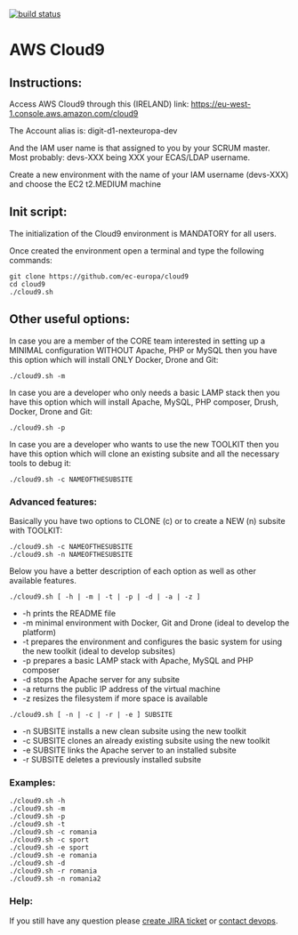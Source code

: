 <a href="https://drone.fpfis.eu/ec-europa/cloud9">
  <img src="https://drone.fpfis.eu/api/badges/ec-europa/cloud9/status.svg?branch=master" alt="build status">
</a>    

# AWS Cloud9
 
## Instructions:

Access AWS Cloud9 through this (IRELAND) link: https://eu-west-1.console.aws.amazon.com/cloud9

The Account alias is: digit-d1-nexteuropa-dev

And the IAM user name is that assigned to you by your SCRUM master. Most probably: devs-XXX being XXX your ECAS/LDAP username.

Create a new environment with the name of your IAM username (devs-XXX) and choose the EC2 t2.MEDIUM machine

## Init script:

The initialization of the Cloud9 environment is MANDATORY for all users.

Once created the environment open a terminal and type the following commands:
```
git clone https://github.com/ec-europa/cloud9
cd cloud9
./cloud9.sh
```

## Other useful options:

In case you are a member of the CORE team interested in setting up a MINIMAL configuration WITHOUT Apache, PHP or MySQL
then you have this option which will install ONLY Docker, Drone and Git:
```
./cloud9.sh -m
```

In case you are a developer who only needs a basic LAMP stack
then you have this option which will install Apache, MySQL, PHP composer, Drush, Docker, Drone and Git:
```
./cloud9.sh -p
```

In case you are a developer who wants to use the new TOOLKIT
then you have this option which will clone an existing subsite and all the necessary tools to debug it:
```
./cloud9.sh -c NAMEOFTHESUBSITE
```

### Advanced features:

Basically you have two options to CLONE (c) or to create a NEW (n) subsite with TOOLKIT:
```
./cloud9.sh -c NAMEOFTHESUBSITE
./cloud9.sh -n NAMEOFTHESUBSITE
```
Below you have a better description of each option as well as other available features.

```
./cloud9.sh [ -h | -m | -t | -p | -d | -a | -z ]
 ```
* -h 		prints the README file
* -m		minimal environment with Docker, Git and Drone (ideal to develop the platform)
* -t 		prepares the environment and configures the basic system for using the new toolkit (ideal to develop subsites)
* -p 		prepares a basic LAMP stack with Apache, MySQL and PHP composer
* -d 		stops the Apache server for any subsite
* -a		returns the public IP address of the virtual machine
* -z		resizes the filesystem if more space is available

```
./cloud9.sh [ -n | -c | -r | -e ] SUBSITE
```
* -n SUBSITE 	installs a new clean subsite using the new toolkit
* -c SUBSITE 	clones an already existing subsite using the new toolkit
* -e SUBSITE 	links the Apache server to an installed subsite
* -r SUBSITE 	deletes a previously installed subsite

### Examples:

```
./cloud9.sh -h
./cloud9.sh -m
./cloud9.sh -p
./cloud9.sh -t
./cloud9.sh -c romania
./cloud9.sh -c sport
./cloud9.sh -e sport
./cloud9.sh -e romania
./cloud9.sh -d
./cloud9.sh -r romania
./cloud9.sh -n romania2
```

### Help:
 
If you still have any question please [create JIRA ticket](https://webgate.ec.europa.eu/CITnet/jira/secure/CreateIssue!default.jspa?pid=68600) or [contact devops](https://platform-ec-europa.slack.com/messages/C2NTVJA7P/).
